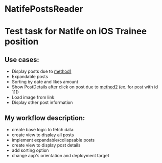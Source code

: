 # NatifePostsReader

# Test task for Natife on iOS Trainee position

## Use cases:
- Display posts due to [method1](https://raw.githubusercontent.com/anton-natife/jsons/master/api/main.json)
- Expandable posts
- Sorting by date and likes amount
- Show PostDetails after click on post due to [method2](https://raw.githubusercontent.com/anton-natife/jsons/master/api/posts/111.json) (ex. for post with id 111)
- Load image from link
- Display other post information  

## My workflow description:
- create base logic to fetch data
- create view to display all posts
- implement expandable/collapsable posts
- create view to display post details
- add sorting option
- change app's orientation and deployment target
